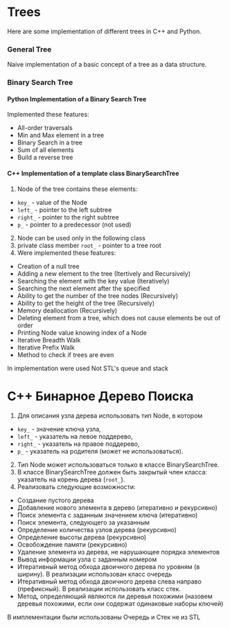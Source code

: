 # Trees

Here are some implementation of different trees in C++ and Python. 

### General Tree

Naive implementation of a basic concept of a tree as a data structure. 

### Binary Search Tree

#### Python Implementation of a Binary Search Tree

Implemented these features: 

- All-order traversals 
- Min and Max element in a tree
- Binary Search in a tree
- Sum of all elements
- Build a reverse tree

#### C++ Implementation of a template class BinarySearchTree 

1. Node of the tree contains these elements: 
  - ```key_``` - value of the Node
  - ```left_``` - pointer to the left subtree
  - ```right_``` - pointer to the right subtree
  - ```p_``` - pointer to a predecessor (not used)
2. Node can be used only in the following class
3. private class member ```root_``` - pointer to a tree root
4. Were implemented these features: 
  - Creation of a null tree
  - Adding a new element to the tree (Itertively and Recursively)
  - Searching the element with the key value (Iteratively)
  - Searching the next element after the specified
  - Ability to get the number of the tree nodes (Recursively)
  - Ability to get the height of the tree (Recursively)
  - Memory deallocation (Recursively)
  - Deleting element from a tree, which does not cause elements be out of order 
  - Printing Node value knowing index of a Node 
  - Iterative Breadth Walk 
  - Iterative Prefix Walk
  - Method to check if trees are even
  
  In implementation were used Not STL's queue and stack
  
# C++ Бинарное Дерево Поиска
  
1. Для описания узла дерева использовать тип Node, в котором
  - ```key_``` - значение ключа узла,
  - ```left_``` - указатель на левое поддерево,
  - ```right_``` - указатель на правое поддерево,
  - ```p_``` - указатель на родителя (может не использоваться).
2. Тип Node может использоваться только в классе BinarySearchTree.
3. В классе BinarySearchTree должен быть закрытый член класса: указатель на корень дерева (```root_```).
4. Реализовать следующие возможности:
  - Создание пустого дерева
  - Добавление нового элемента в дерево (итеративно и рекурсивно)
  - Поиск элемента с заданным значением ключа (итеративно)
  - Поиск элемента, следующего за указанным
  - Определение количества узлов дерева (рекурсивно)
  - Определение высоты дерева (рекурсивно)
  - Освобождение памяти (рекурсивно)
  - Удаление элемента из дерева, не нарушающее порядка элементов
  - Вывод информации узла с заданным номером
  - Итеративный метод обхода двоичного дерева по уровням (в ширину). В реализации использован класс очередь
  - Итеративный метод обхода двоичного дерева слева направо (префиксный). В реализации использовать класс стек. 
  - Метод, определяющий являются ли деревья похожими (назовем деревья похожими, если они содержат одинаковые наборы ключей)

В имплементации были использованы Очередь и Стек не из STL
